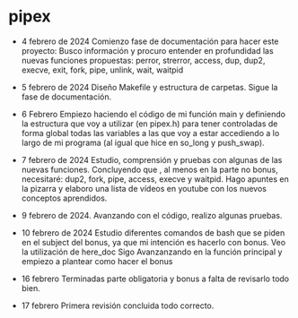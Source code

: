 # pipex

- 4 febrero de 2024
Comienzo fase de documentación para hacer este proyecto:
Busco información y procuro entender en profundidad las nuevas funciones propuestas:
	perror, strerror, access, dup, dup2, execve, exit, fork, pipe, unlink, wait, waitpid

- 5 febrero de 2024
Diseño Makefile y estructura de carpetas.
Sigue la fase de documentación.

- 6 Febrero
Empiezo haciendo el código de mi función main y definiendo la estructura que voy a utilizar (en pipex.h) para tener controladas de forma global todas las variables a las que voy a estar accediendo a lo largo de mi programa (al igual que hice en so_long y push_swap).

- 7 febrero de 2024
Estudio, comprensión y pruebas con algunas de las nuevas funciones.
Concluyendo que , al menos en la parte no bonus, necesitaré: dup2, fork, pipe, access, execve y waitpid.
Hago apuntes en la pizarra y elaboro una lista de vídeos en youtube con los nuevos conceptos aprendidos.

- 9 febrero de 2024.
Avanzando con el código, realizo algunas pruebas.

- 10 febrero de 2024
Estudio diferentes comandos de bash que se piden en el subject del bonus, ya que mi intención es hacerlo con bonus.
Veo la utilización de here_doc
Sigo Avanzanzando en la función principal y empiezo a plantear como hacer el bonus

- 16 febrero 
Terminadas parte obligatoria y bonus a falta de revisarlo todo bien.

- 17 febrero
Primera revisión concluida todo correcto.




